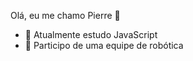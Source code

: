 Olá, eu me chamo Pierre 👋

- 🔭 Atualmente estudo JavaScript
- 🌱 Participo de uma equipe de robótica
